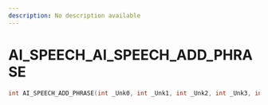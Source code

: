 ```yaml
---
description: No description available 
---
```


# AI_SPEECH\_AI_SPEECH_ADD_PHRASE

```cpp
int AI_SPEECH_ADD_PHRASE(int _Unk0, int _Unk1, int _Unk2, int _Unk3, int _Unk4, int _Unk5, int _Unk6);
```